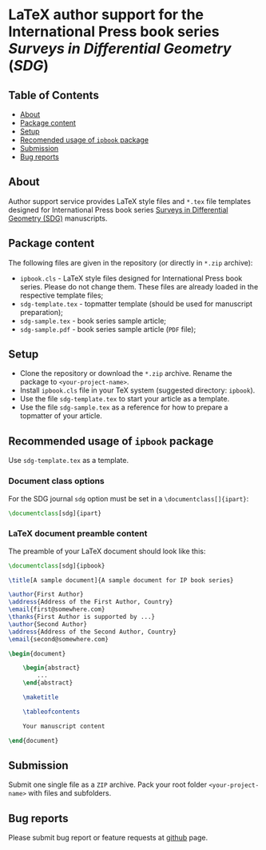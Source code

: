 # LaTeX author support for the International Press book series *Surveys in Differential Geometry* (*SDG*)

## Table of Contents

* [About](#about)
* [Package content](#package-content)
* [Setup](#setup)
* [Recomended usage of `ipbook` package](#recomended-usage-of-ipbook-package)
* [Submission](#submission)
* [Bug reports](#bug-reports)

## About

Author support service provides LaTeX style files and `*.tex` file templates designed for International Press book series
[Surveys in Differential Geometry (SDG)](https://www.intlpress.com/site/pub/pages/books/_home/series/00000005/) manuscripts.

## Package content

The following files are given in the repository (or directly in `*.zip` archive):

* `ipbook.cls` - LaTeX style files designed for International Press book series.
  Please do not change them. These files are already loaded in the respective template files;
* `sdg-template.tex` - topmatter template (should be used for manuscript preparation);
* `sdg-sample.tex` - book series sample article;
* `sdg-sample.pdf` - book series sample article (`PDF` file);

## Setup
* Clone the repository or download the `*.zip` archive. Rename the package to `<your-project-name>`.
* Install `ipbook.cls` file in your TeX system (suggested directory: `ipbook`).
* Use the file `sdg-template.tex` to start your article as a template.
* Use the file `sdg-sample.tex` as a reference for how to prepare a topmatter of your article.

## Recommended usage of `ipbook` package

Use `sdg-template.tex` as a template.

### Document class options

For the SDG journal `sdg` option must be set
in a `\documentclass[]{ipart}`:
```latex
\documentclass[sdg]{ipart}
```

### LaTeX document preamble content

The preamble of your LaTeX document should look like this:

```latex
\documentclass[sdg]{ipbook}

\title[A sample document]{A sample document for IP book series}

\author{First Author}
\address{Address of the First Author, Country}
\email{first@somewhere.com}
\thanks{First Author is supported by ...}
\author{Second Author}
\address{Address of the Second Author, Country}
\email{second@somewhere.com}

\begin{document}

    \begin{abstract}
        ...
    \end{abstract}

    \maketitle

    \tableofcontents

    Your manuscript content

\end{document}
```

## Submission

Submit one single file as a `ZIP` archive.
Pack your root folder `<your-project-name>` with files and subfolders.

## Bug reports

Please submit bug report or feature requests at
[github](https://github.com/vtex-soft/texsupport.intlpress-sdg/issues) page.